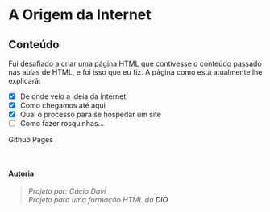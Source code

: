 # A Origem da Internet

## Conteúdo
Fui desafiado a criar uma página HTML que contivesse o conteúdo passado nas aulas de HTML, e foi isso que eu fiz.
A página como está atualmente lhe explicará:

  - [X] De onde veio a ideia da internet
  - [X] Como chegamos até aqui
  - [X] Qual o processo para se hospedar um site
  - [ ] Como fazer rosquinhas...

<style>
  #linkGithubPages {
    width: fit-content;

    transition: transform 0.2s linear
  }
  #linkGithubPages:hover {
    background-color:#222222;
    transform: translateX(5px);
  }
  a {
    transition: background-color 0.5s linear;
    text-decoration: none;
  }
  em {
    display: block;
    transition: transform 0.3s linear;

    user-select: none;
    -webkit-user-select: none;
  }
  em:hover{
    transform: translateX(5px);
    cursor: help;
  }
  
</style>

<p id="linkGithubPages">
  <a id="PagesLink" href="https://caciodavi.github.io/Internet-Origin/">
    Github Pages
  </a>
</p>

<br>

<h4>Autoria</h4>
<blockquote>
  <em>Projeto por: Cácio Davi</em>
  <em>Projeto para uma formação HTML da 
    <a href="https://www.dio.me/">DIO</a>
  </em>
</blockquote>